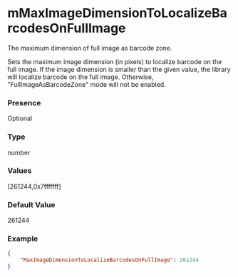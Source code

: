 # mMaxImageDimensionToLocalizeBarcodesOnFullImage

The maximum dimension of full image as barcode zone.

Sets the maximum image dimension (in pixels) to localize barcode on the full image. If the image dimension is smaller than the given value, the library will localize barcode on the full image. Otherwise, "FullImageAsBarcodeZone" mode will not be enabled. 

### Presence

Optional

### Type

number

### Values

[261244,0x7fffffff]

### Default Value

261244

### Example

```JSON
{
    "MaxImageDimensionToLocalizeBarcodesOnFullImage": 261244
} 
```
